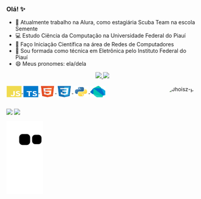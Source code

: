 ### Olá! ✨

- 🤿 Atualmente trabalho na Alura, como estagiária Scuba Team na escola Semente 
- 💻 Estudo Ciência da Computação na Universidade Federal do Piauí
- 🔭 Faço Iniciação Científica na área de Redes de Computadores
- 🔌 Sou formada como técnica em Eletrônica pelo Instituto Federal do Piauí
- 😄 Meus pronomes: ela/dela

<div align="center">
  <a href="https://github.com/jhoisz">
  <img height="180em" src="https://github-readme-stats.vercel.app/api?username=jhoisz&show_icons=true&theme=buefy&include_all_commits=true&count_private=true"/>
  <img height="180em" src="https://github-readme-stats.vercel.app/api/top-langs/?username=jhoisz&layout=compact&langs_count=7&theme=buefy"/>
</div>

<div style="display: inline_block"><br>
  <img align="center" alt="Jhoisz-Js" height="30" width="40" src="https://raw.githubusercontent.com/devicons/devicon/master/icons/javascript/javascript-plain.svg">
  <img align="center" alt="Jhoisz-Ts" height="30" width="40" src="https://raw.githubusercontent.com/devicons/devicon/master/icons/typescript/typescript-plain.svg">
  <img align="center" alt="Jhoisz-HTML5" height="30" width="40" src="https://raw.githubusercontent.com/devicons/devicon/master/icons/html5/html5-original.svg">
  <img align="center" alt="Jhoisz-CSS" height="30" width="40" src="https://raw.githubusercontent.com/devicons/devicon/master/icons/css3/css3-original.svg">
  <img align="center" alt="Jhoisz-Python" height="30" width="40" src="https://raw.githubusercontent.com/devicons/devicon/master/icons/python/python-original.svg">
  <img align="center" alt="Jhoisz-Dart" height="30" width="40" src="https://raw.githubusercontent.com/devicons/devicon/master/icons/dart/dart-original.svg">
  
 <img align="right" alt="Jhoisz-pic" height="150" style="border-radius:50px;" src="https://media.discordapp.net/attachments/962040838123319319/998605662282068008/meugif.gif">
  
</div> 
  
  ##
    
 <div> 
  <a href = "jhois.alu@gmail.com"><img src="https://img.shields.io/badge/-Gmail-%23333?style=for-the-badge&logo=gmail&logoColor=white" target="_blank"></a>
  <a href="https://www.linkedin.com/in/jhoisnayra-rodrigues/" target="_blank"><img src="https://img.shields.io/badge/-LinkedIn-%230077B5?style=for-the-badge&logo=linkedin&logoColor=white" target="_blank"></a> 
  
  ![Snake animation](https://github.com/jhoisz/jhoisz/blob/output/github-contribution-grid-snake.svg)
</div>
